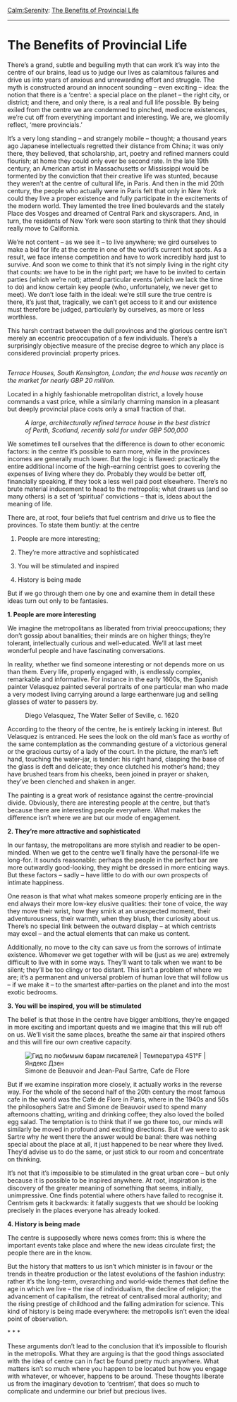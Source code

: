 [Calm:](https://www.theschooloflife.com/thebookoflife/category/calm/)[Serenity](https://www.theschooloflife.com/thebookoflife/category/calm/serenity/): [The Benefits of Provincial Life](https://www.theschooloflife.com/thebookoflife/the-benefits-of-provincial-life/)

* * *

# The Benefits of Provincial Life

There’s a grand, subtle and beguiling myth that can work it’s way into the centre of our brains, lead us to judge our lives as calamitous failures and drive us into years of anxious and unrewarding effort and struggle. The myth is constructed around an innocent sounding – even exciting – idea: the notion that there is a ‘centre’: a special place on the planet – the right city, or district; and there, and only there, is a real and full life possible. By being exiled from the centre we are condemned to pinched, mediocre existences, we’re cut off from everything important and interesting. We are, we gloomily reflect, ‘mere provincials.’&nbsp;

It’s a very long standing – and strangely mobile – thought; a thousand years ago Japanese intellectuals regretted their distance from China; it was only there, they believed, that scholarship, art, poetry and refined manners could flourish; at home they could only ever be second rate. In the late 19th century, an American artist in Massachusetts or Mississippi would be tormented by the conviction that their creative life was stunted, because they weren’t at the centre of cultural life, in Paris. And then in the mid 20th century, the people who actually were in Paris felt that only in New York could they live a proper existence and fully participate in the excitements of the modern world. They lamented the tree lined boulevards and the stately Place des Vosges and dreamed of Central Park and skyscrapers. And, in turn, the residents of New York were soon starting to think that they should really move to California.&nbsp;&nbsp;

We’re not content – as we see it – to live anywhere; we gird ourselves to make a bid for life at the centre in one of the world’s current hot spots. As a result, we face intense competition and have to work incredibly hard just to survive. And soon we come to think that it’s not simply living in the right city that counts: we have to be in the right part; we have to be invited to certain parties (which we’re not); attend particular events (which we lack the time to do) and know certain key people (who, unfortunately, we never get to meet). We don’t lose faith in the ideal: we’re still sure the true centre is there, it’s just that, tragically, we can’t get access to it and our existence must therefore be judged, particularly by ourselves, as more or less worthless.&nbsp;

This harsh contrast between the dull provinces and the glorious centre isn’t merely an eccentric preoccupation of a few individuals. There’s a surprisingly objective measure of the precise degree to which any place is considered provincial: property prices.&nbsp;

<figure class="wp-block-image"><img src="https://lh4.googleusercontent.com/_mw6dVaOZeCuLLplAy86dhGyPgQ2NQ3415Q6WFscfA2zaEXMy2xOWQ1jZKLxm3uHoP_zDi7JzTfscgOOlF_3EXXU3-y6vFbI11Okuuj1IAVjCTIyUrF0em77H991gNcUN_w4tid4" alt=""></figure>

_Terrace Houses, South Kensington, London; the end house was recently on the market for nearly GBP 20 million.&nbsp;&nbsp;_

Located in a highly fashionable metropolitan district, a lovely house commands a vast price, while a similarly charming mansion in a pleasant but deeply provincial place costs only a small fraction of that.&nbsp;

<figure class="wp-block-image"><img src="https://lh4.googleusercontent.com/09P_c4LN3P09E5BufpwaHK4e4wcxedtJkmh5-R3y5gwP3ZAEhmF1EgRGqLhW7l3QK1Siz0CxfwB-PybttEtr05f138mXO6TJWhBc879tU9HOgLiRBQn4ZoPEPt_009tFXPMmoBDj" alt=""><figcaption><em>A large, architecturally refined terrace house in the best district of Perth, Scotland, recently sold for under GBP 500,000</em></figcaption></figure>

We sometimes tell ourselves that the difference is down to other economic factors: in the centre it’s possible to earn more, while in the provinces incomes are generally much lower. But the logic is flawed: practically the entire additional income of the high-earning centrist goes to covering the expenses of living where they do. Probably they would be better off, financially speaking, if they took a less well paid post elsewhere. There’s no brute material inducement to head to the metropolis; what draws us (and so many others) is a set of ‘spiritual’ convictions – that is, ideas about the meaning of life.&nbsp;

There are, at root, four beliefs that fuel centrism and drive us to flee the provinces. To state them buntly: at the centre

1. People are more interesting;&nbsp;

2. They’re more attractive and sophisticated

3. You will be stimulated and inspired

4. History is being made&nbsp;

But if we go through them one by one and examine them in detail these ideas turn out only to be fantasies.&nbsp;

**1. People are more interesting**

We imagine the metropolitans as liberated from trivial preoccupations; they don’t gossip about banalities; their minds are on higher things; they’re tolerant, intellectually curious and well-educated. We’ll at last meet wonderful people and have fascinating conversations.&nbsp;

In reality, whether we find someone interesting or not depends more on us than them. Every life, properly engaged with, is endlessly complex, remarkable and informative. For instance in the early 1600s, the Spanish painter Velasquez painted several portraits of one particular man who made a very modest living carrying around a large earthenware jug and selling glasses of water to passers by.&nbsp;

<figure class="wp-block-image"><img src="https://lh4.googleusercontent.com/vsgQ-mN9jHHfZx7i-b3_mFeEIg_yysbcXytJD3c_6E5gYOzG4zzjALb6MVeEAZAoNwdlCAz27nDkWdYZCFYiOMJlNTCvGsWf1fKM6ABRT5Dkf6YP72WLyN23GFWppMDfmRzw8upX" alt=""><figcaption>Diego Velasquez, The Water Seller of Seville, c. 1620</figcaption></figure>

According to the theory of the centre, he is entirely lacking in interest. But Velasquez is entranced. He sees the look on the old man’s face as worthy of the same contemplation as the commanding gesture of a victorious general or the gracious curtsy of a lady of the court. In the picture, the man’s left hand, touching the water-jar, is tender: his right hand, clasping the base of the glass is deft and delicate; they once clutched his mother’s hand; they have brushed tears from his cheeks, been joined in prayer or shaken, they’ve been clenched and shaken in anger.

The painting is a great work of resistance against the centre-provincial divide. Obviously, there are interesting people at the centre, but that’s because there are interesting people everywhere. What makes the difference isn’t where we are but our mode of engagement.&nbsp;&nbsp;

**2. They’re more attractive and sophisticated**

In our fantasy, the metropolitans are more stylish and readier to be open-minded. When we get to the centre we’ll finally have the personal-life we long-for. It sounds reasonable: perhaps the people in the perfect bar are more outwardly good-looking, they might be dressed in more enticing ways. But these factors – sadly – have little to do with our own prospects of intimate happiness.&nbsp;

One reason is that what what makes someone properly enticing are in the end always their more low-key elusive qualities: their tone of voice, the way they move their wrist, how they smirk at an unexpected moment, their adventurousness, their warmth, when they blush, ther curiosity about us. There’s no special link between the outward display – at which centrists may excel – and the actual elements that can make us content.&nbsp;

Additionally, no move to the city can save us from the sorrows of intimate existence. Whomever we get together with will be (just as we are) extremely difficult to live with in some ways. They’ll want to talk when we want to be silent; they’ll be too clingy or too distant. This isn’t a problem of where we are; it’s a permanent and universal problem of human love that will follow us – if we make it – to the smartest after-parties on the planet and into the most exotic bedrooms.&nbsp;

**3. You will be inspired, you will be stimulated&nbsp;**

The belief is that those in the centre have bigger ambitions, they’re engaged in more exciting and important quests and we imagine that this will rub off on us. We’ll visit the same places, breathe the same air that inspired others and this will fire our own creative capacity.&nbsp;&nbsp;

<figure class="wp-block-image"><img src="https://avatars.mds.yandex.net/get-zen_doc/1936066/pub_5d1deed0042b2200ad9ce5ee_5d1deee17fa9f600ad621f44/scale_1200" alt="Гид по любимым барам писателей | Температура 451°F | Яндекс Дзен"><figcaption>Simone de Beauvoir and Jean-Paul Sartre, Cafe de Flore </figcaption></figure>

But if we examine inspiration more closely, it actually works in the reverse way. For the whole of the second half of the 20th century the most famous cafe in the world was the Café de Flore in Paris, where in the 1940s and 50s the philosophers Satre and Simone de Beauvoir used to spend many afternoons chatting, writing and drinking coffee; they also loved the boiled egg salad. The temptation is to think that if we go there too, our minds will similarly be moved in profound and exciting directions. But if we were to ask Sartre why _he_ went there the answer would be banal: there was nothing special about the place at all, it just happened to be near where they lived. They’d advise us to do the same, or just stick to our room and concentrate on thinking.&nbsp;

It’s not that it’s impossible to be stimulated in the great urban core – but only because it is possible to be inspired anywhere. At root, inspiration is the discovery of the greater meaning of something that seems, initially, unimpressive. One finds potential where others have failed to recognise it. Centrism gets it backwards: it fatally suggests that we should be looking precisely in the places everyone has already looked.&nbsp;

**4. History is being made&nbsp;**

The centre is supposedly where news comes from: this is where the important events take place and where the new ideas circulate first; the people there are in the know.&nbsp;

But the history that matters to us isn’t which minister is in favour or the trends in theatre production or the latest evolutions of the fashion industry: rather it’s the long-term, overarching and world-wide themes that define the age in which we live – the rise of individualism, the decline of religion; the advancement of capitalism, the retreat of centralised moral authority; and the rising prestige of childhood and the falling admiration for science. This kind of history is being made everywhere: the metropolis isn’t even the ideal point of observation.&nbsp;

\* \* \*&nbsp;

These arguments don’t lead to the conclusion that it’s impossible to flourish in the metropolis. What they are arguing is that the good things associated with the idea of centre can in fact be found pretty much anywhere. What matters isn’t so much where you happen to be located but how you engage with whatever, or whoever, happens to be around. These thoughts liberate us from the imaginary devotion to ‘centrism’, that does so much to complicate and undermine our brief but precious lives.&nbsp;&nbsp;
